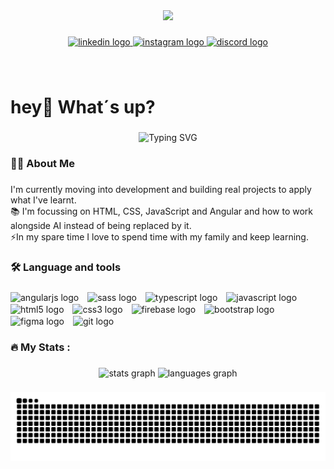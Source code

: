 <div align="center">
  <img height="150" src="https://media.giphy.com/media/M9gbBd9nbDrOTu1Mqx/giphy.gif"  />
</div>

###

<div align="center">
  <a href="https://www.linkedin.com/in/dzmitry-stashkevich-3025861b9" target="_blank">
    <img src="https://img.shields.io/static/v1?message=LinkedIn&logo=linkedin&label=&color=0077B5&logoColor=white&labelColor=&style=for-the-badge" height="25" alt="linkedin logo"  />
  </a>
  <a href="https://www.instagram.com/diimka__x" target="_blank">
    <img src="https://img.shields.io/static/v1?message=Instagram&logo=instagram&label=&color=E4405F&logoColor=white&labelColor=&style=for-the-badge" height="25" alt="instagram logo"  />
  </a>
  <a href="https://discord.gg/kicker168" target="_blank">
    <img src="https://img.shields.io/static/v1?message=Discord&logo=discord&label=&color=7289DA&logoColor=white&labelColor=&style=for-the-badge" height="25" alt="discord logo"  />
  </a>
</div>

###

<br clear="both">

<h1 align="left">hey👋 What´s up?</h1>

###


<p align="center">
 <img src="https://readme-typing-svg.demolab.com?font=Fira+Code&pause=800&color=0F62FE&width=500&lines=Hi%2C+I%E2%80%99m+Dzmitry+Stashkevich;Frontend+Developer+from+Neuruppin...;Learning+Angular%2C+TypeScript+%26+JavaScript;" alt="Typing SVG" />
</p>

###

<h3 align="left">👩‍💻  About Me</h3>

###

<p align="left">I'm currently moving into development and building real projects to apply what I've learnt.<br>📚 I'm focussing on HTML, CSS, JavaScript and Angular and how to work alongside AI instead of being replaced by it.<br>⚡In my spare time I love to spend time with my family and keep learning.</p>

###

<h3 align="left">🛠 Language and tools</h3>

###

<div align="left">
  <img src="https://cdn.jsdelivr.net/gh/devicons/devicon/icons/angularjs/angularjs-original.svg" height="30" style="vertical-align: middle; margin-right: 10px;" alt="angularjs logo" />
  <img src="https://cdn.jsdelivr.net/gh/devicons/devicon/icons/sass/sass-original.svg" height="30" style="vertical-align: middle; margin-right: 10px;" alt="sass logo" />
  <img src="https://cdn.jsdelivr.net/gh/devicons/devicon/icons/typescript/typescript-original.svg" height="30" style="vertical-align: middle; margin-right: 10px;" alt="typescript logo" />
  <img src="https://cdn.jsdelivr.net/gh/devicons/devicon/icons/javascript/javascript-original.svg" height="30" style="vertical-align: middle; margin-right: 10px;" alt="javascript logo" />
  <img src="https://cdn.jsdelivr.net/gh/devicons/devicon/icons/html5/html5-original.svg" height="30" style="vertical-align: middle; margin-right: 10px;" alt="html5 logo" />
  <img src="https://cdn.jsdelivr.net/gh/devicons/devicon/icons/css3/css3-original.svg" height="30" style="vertical-align: middle; margin-right: 10px;" alt="css3 logo" />
  <img src="https://cdn.jsdelivr.net/gh/devicons/devicon/icons/firebase/firebase-plain.svg" height="30" style="vertical-align: middle; margin-right: 10px;" alt="firebase logo" />
  <img src="https://cdn.jsdelivr.net/gh/devicons/devicon/icons/bootstrap/bootstrap-original.svg" height="30" style="vertical-align: middle; margin-right: 10px;" alt="bootstrap logo" />
  <img src="https://cdn.jsdelivr.net/gh/devicons/devicon/icons/figma/figma-original.svg" height="30" style="vertical-align: middle; margin-right: 10px;" alt="figma logo" />
  <img src="https://cdn.jsdelivr.net/gh/devicons/devicon/icons/git/git-original.svg" height="30" style="vertical-align: middle; margin-right: 10px;" alt="git logo" />
</div>


###

<h3 align="left">🔥   My Stats :</h3>

###

<div align="center">
  <img src="https://github-readme-stats.vercel.app/api?username=DimaXD-JL&hide_title=false&hide_rank=false&show_icons=true&include_all_commits=true&count_private=true&disable_animations=false&theme=radical&locale=en&hide_border=false&order=1" height="150" alt="stats graph"  />
  <img src="https://github-readme-stats.vercel.app/api/top-langs?username=DimaXD-JL&locale=en&hide_title=false&layout=compact&card_width=320&langs_count=5&theme=radical&hide_border=true&order=2" height="150" alt="languages graph"  />
</div>

###

<img src="https://raw.githubusercontent.com/DimaXD-JL/DimaXD-JL/output/snake.svg" alt="Snake animation" />

###
